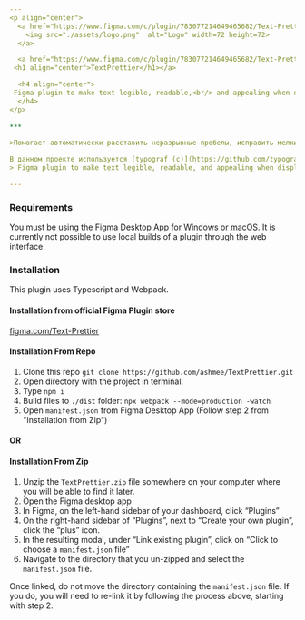 ```yaml
---
<p align="center">
  <a href="https://www.figma.com/c/plugin/783077214649465682/Text-Prettier" rel="noopener" target="_blank">
    <img src="./assets/logo.png"  alt="Logo" width=72 height=72>
  </a>

  <a href="https://www.figma.com/c/plugin/783077214649465682/Text-Prettier" rel="noopener" target="_blank">
 <h1 align="center">TextPrettier</h1></a>

  <h4 align="center">
 Figma plugin to make text legible, readable,<br/> and appealing when displayed.   
  </h4>
</p>
  
***

>Помогает автоматически расставить неразрывные пробелы, исправить мелкие опечатки, привести кавычки к правильному виду, заменить дефисы на тире в нужных местах и многое другое.

В данном проекте используется [typograf (c)](https://github.com/typograf/typograf) от [hcodes](https://github.com/hcodes)
> Figma plugin to make text legible, readable, and appealing when displayed.   

---
```



### Requirements

You must be using the Figma [Desktop App for Windows or macOS](https://www.figma.com/downloads/). 
It is currently not possible to use local builds of a plugin through the web interface.



### Installation
 This plugin uses Typescript and Webpack.

#### Installation from official Figma Plugin store

[figma.com/Text-Prettier](https://www.figma.com/c/plugin/783077214649465682/Text-Prettier)



#### Installation From Repo
1. Clone this repo  `git clone https://github.com/ashmee/TextPrettier.git`
2. Open directory with the project in terminal.
3. Type `npm i`
4. Build files to `./dist` folder: `npx webpack --mode=production -watch`
5. Open `manifest.json` from Figma Desktop App (Follow step 2 from "Installation from Zip") 

#### OR
#### Installation From Zip

1. Unzip the `TextPrettier.zip` file somewhere on your computer where you will be able to find it later.
2. Open the Figma desktop app
3. In Figma, on the left-hand sidebar of your dashboard, click “Plugins”
4. On the right-hand sidebar of “Plugins”, next to “Create your own plugin”, click the “plus” icon.
5. In the resulting modal, under “Link existing plugin”, click on “Click to choose a `manifest.json` file”
6. Navigate to the directory that you un-zipped and select the `manifest.json` file.

Once linked, do not move the directory containing the `manifest.json` file. If you do, you will need to re-link it by following the process above, starting with step 2.


